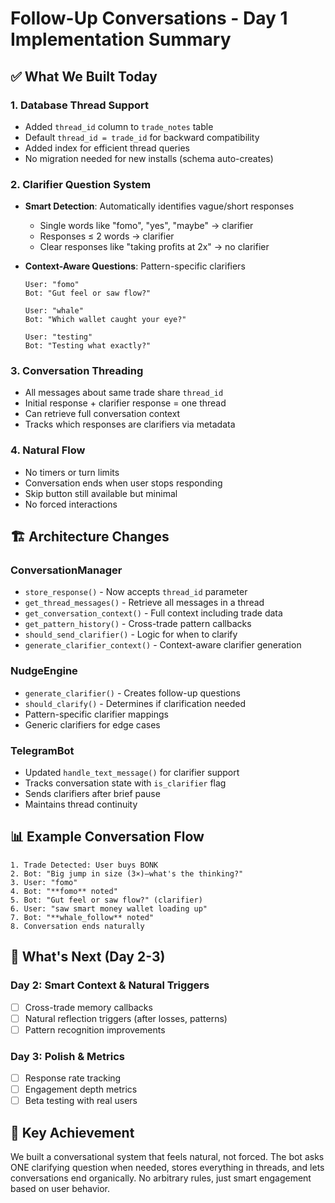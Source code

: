 # Follow-Up Conversations - Day 1 Implementation Summary

## ✅ What We Built Today

### 1. Database Thread Support
- Added `thread_id` column to `trade_notes` table
- Default `thread_id = trade_id` for backward compatibility  
- Added index for efficient thread queries
- No migration needed for new installs (schema auto-creates)

### 2. Clarifier Question System
- **Smart Detection**: Automatically identifies vague/short responses
  - Single words like "fomo", "yes", "maybe" → clarifier
  - Responses ≤ 2 words → clarifier
  - Clear responses like "taking profits at 2x" → no clarifier
  
- **Context-Aware Questions**: Pattern-specific clarifiers
  ```
  User: "fomo"
  Bot: "Gut feel or saw flow?"
  
  User: "whale"  
  Bot: "Which wallet caught your eye?"
  
  User: "testing"
  Bot: "Testing what exactly?"
  ```

### 3. Conversation Threading
- All messages about same trade share `thread_id`
- Initial response + clarifier response = one thread
- Can retrieve full conversation context
- Tracks which responses are clarifiers via metadata

### 4. Natural Flow
- No timers or turn limits
- Conversation ends when user stops responding
- Skip button still available but minimal
- No forced interactions

## 🏗 Architecture Changes

### ConversationManager
- `store_response()` - Now accepts `thread_id` parameter
- `get_thread_messages()` - Retrieve all messages in a thread
- `get_conversation_context()` - Full context including trade data
- `get_pattern_history()` - Cross-trade pattern callbacks
- `should_send_clarifier()` - Logic for when to clarify
- `generate_clarifier_context()` - Context-aware clarifier generation

### NudgeEngine  
- `generate_clarifier()` - Creates follow-up questions
- `should_clarify()` - Determines if clarification needed
- Pattern-specific clarifier mappings
- Generic clarifiers for edge cases

### TelegramBot
- Updated `handle_text_message()` for clarifier support
- Tracks conversation state with `is_clarifier` flag
- Sends clarifiers after brief pause
- Maintains thread continuity

## 📊 Example Conversation Flow

```
1. Trade Detected: User buys BONK
2. Bot: "Big jump in size (3×)—what's the thinking?"
3. User: "fomo"
4. Bot: "**fomo** noted"
5. Bot: "Gut feel or saw flow?" (clarifier)
6. User: "saw smart money wallet loading up"
7. Bot: "**whale_follow** noted"
8. Conversation ends naturally
```

## 🔄 What's Next (Day 2-3)

### Day 2: Smart Context & Natural Triggers
- [ ] Cross-trade memory callbacks
- [ ] Natural reflection triggers (after losses, patterns)
- [ ] Pattern recognition improvements

### Day 3: Polish & Metrics
- [ ] Response rate tracking
- [ ] Engagement depth metrics
- [ ] Beta testing with real users

## 🎯 Key Achievement

We built a conversational system that feels natural, not forced. The bot asks ONE clarifying question when needed, stores everything in threads, and lets conversations end organically. No arbitrary rules, just smart engagement based on user behavior. 